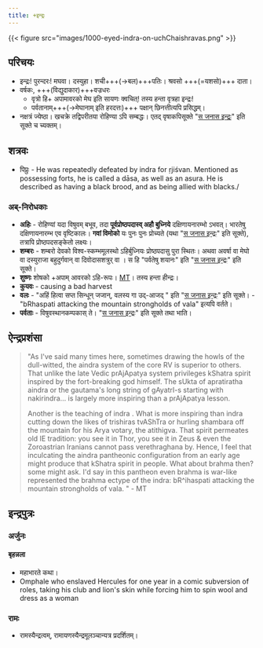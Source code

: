 ```yaml
---
title: +इन्द्रः
---
```


{{< figure src="images/1000-eyed-indra-on-uchChaishravas.png"  >}}

## परिचयः
- इन्द्रः! पुरन्दरः! मघवा। दस्युहा। शची+++(→बल)+++पतिः। श्रवसो +++(=यशसो)+++ दाता।
- वर्षकः, +++(विद्युदाकार)+++वज्रधरः
  - वृत्रो हि+ अपामावरको मेघ इति सायणः क्वचित्! तस्य हन्ता वृत्रहा इन्द्रः!
  - पर्वतानाम्+++(→मेघानाम् इति हरदत्तः)+++ पक्षान् छिनत्तीत्यपि प्रसिद्धम्।
- नक्षत्रं ज्येष्ठा। खचक्रे तद्विपरीतया रोहिण्या ऽपि सम्बद्धः। एतद् वृषाकपिसूक्ते "[स जनास इन्द्रः](../../../vedAH/shAkalA/saMhitA/02/012_sa_janAsa_indraH/)" इति सूक्ते च च्यक्तम्।

## शत्रवः
- पिप्रुः - He was repeatedly defeated by indra for ṛjiśvan. Mentioned as possessing forts, he is called a dāsa, as well as an asura. He is described as having a black brood, and as being allied with blacks./

### अब्-निरोधकाः
- **अहिः** - रोहिण्यां यदा विषुवम् बभूव, तदा **पूर्वप्रोष्ठपदास्व् अहौ बुध्निये** दक्षिणायनारम्भो ऽभवत्। भारतेषु दक्षिणायनारम्भ एव वृष्टिकालः। **गवां विमोको** यः पुनः पुनः प्रोच्यते (यथा "[स जनास इन्द्रः](../../../vedAH/shAkalA/saMhitA/02/012_sa_janAsa_indraH/)" इति सूक्ते), तत्रापि प्रोष्ठपदसङ्केतो लक्ष्यः।
- **शम्बरः** - शम्बरो देवको विश्व-स्कम्भमूलस्थो ऽहिर्बुध्नियः प्रोष्ठपदासु पुरा स्थितः। अथवा अवर्षा वा मेघो वा दस्युराजा बहुदुर्गवान् वा दिवोदासशत्रुर् वा । स हि "पर्वतेषु शयानः" इति "[स जनास इन्द्रः](../../../vedAH/shAkalA/saMhitA/02/012_sa_janAsa_indraH/)" इति सूक्ते।
- **शुष्णः** शोषको +अपाम् आवरको ऽहि-रूपः। [MT](https://manasataramgini.wordpress.com/2015/12/28/matters-of-religion-1/)। तस्य हन्ता हीन्द्रः। 
- **कुयवः** - causing a bad harvest
- **वलः** - "अहिं हित्वा सप्त सिन्धून् जजान्, वलस्य गा उद्-आजद् " इति "[स जनास इन्द्रः](../../../vedAH/shAkalA/saMhitA/02/012_sa_janAsa_indraH/)" इति सूक्ते। - "bRhaspati attacking the mountain strongholds of vala" इत्यपि वर्तते।
- **पर्वताः** - विषुवस्थानकम्पकास् ते। "[स जनास इन्द्रः](../../../vedAH/shAkalA/saMhitA/02/012_sa_janAsa_indraH/)" इति सूक्ते तथा भाति।

## ऐन्द्रप्रशंसा
> "As I've said many times here, sometimes drawing the howls of the dull-witted, the aindra system of the core RV is superior to others. That unlike the late Vedic prAjApatya system privileges kShatra spirit inspired by the fort-breaking god himself. The sUkta of apratiratha aindra or the gautama's long string of gAyatrI-s starting with nakirindra… is largely more inspiring than a prAjApatya lesson.
>
> Another is the teaching of indra . What is more inspiring than indra cutting down the likes of trishiras tvAShTra or hurling shambara off the mountain for his Arya votary, the atithigva. That spirit permeates old IE tradition: you see it in Thor, you see it in Zeus & even the Zoroastrian Iranians cannot pass verethraghana by. Hence, I feel that inculcating the aindra pantheonic configuration from an early age might produce that kShatra spirit in people. What about brahma then?  some might ask. I'd say in this pantheon even brahma is war-like represented the brahma ectype of the indra: bR^ihaspati attacking the mountain strongholds of vala. " - MT

## इन्द्रपुत्रः
### अर्जुनः

#### बृहन्नला
- महाभारते कथा।
- Omphale who enslaved Hercules for one year in a comic subversion of roles, taking his club and lion's skin while forcing him to spin wool and dress as a woman

### रामः
- रामस्यैन्द्रत्वम्, रामायणस्यैन्द्रमूलञ्चान्यत्र प्रदर्शितम्।